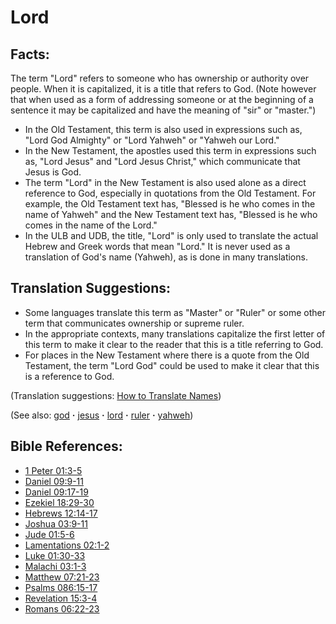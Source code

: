 # Lord #

## Facts: ##

The term "Lord" refers to someone who has ownership or authority over people. When it is capitalized, it is a title that refers to God. (Note however that when used as a form of addressing someone or at the beginning of a sentence it may be capitalized and have the meaning of "sir" or "master.")

* In the Old Testament, this term is also used in expressions such as, "Lord God Almighty" or "Lord Yahweh" or "Yahweh our Lord."
* In the New Testament, the apostles used this term in expressions such as, "Lord Jesus" and "Lord Jesus Christ," which communicate that Jesus is God.
* The term "Lord" in the New Testament is also used alone as a direct reference to God, especially in quotations from the Old Testament. For example, the Old Testament text has,  "Blessed is he who comes in the name of Yahweh" and the New Testament text has, "Blessed is he who comes in the name of the Lord."
* In the ULB and UDB, the title, "Lord" is only used to translate the actual Hebrew and Greek words that mean "Lord." It is never used as a translation of God's name (Yahweh), as is done in many translations.

## Translation Suggestions: ##

* Some languages translate this term as "Master" or "Ruler" or some other term that communicates ownership or supreme ruler.
* In the appropriate contexts, many translations capitalize the first letter of this term to make it clear to the reader that this is a title referring to God.
* For places in the New Testament where there is a quote from the Old Testament, the term "Lord God" could be used to make it clear that this is a reference to God.

(Translation suggestions: [How to Translate Names](https://git.door43.org/Door43/en-ta-translate-vol1/src/master/content/translate_names.md))

(See also: [god](../kt/god.md) **·** [jesus](../kt/jesus.md) **·** [lord](../kt/lord.md) **·** [ruler](../other/ruler.md) **·** [yahweh](../kt/yahweh.md))

## Bible References: ##

* [1 Peter 01:3-5](https://door43.org/en/bible/notes/1pe/01/03)
* [Daniel 09:9-11](https://door43.org/en/bible/notes/dan/09/09)
* [Daniel 09:17-19](https://door43.org/en/bible/notes/dan/09/17)
* [Ezekiel 18:29-30](https://door43.org/en/bible/notes/ezk/18/29)
* [Hebrews 12:14-17](https://door43.org/en/bible/notes/heb/12/14)
* [Joshua 03:9-11](https://door43.org/en/bible/notes/jos/03/09)
* [Jude 01:5-6](https://door43.org/en/bible/notes/jud/01/05)
* [Lamentations 02:1-2](https://door43.org/en/bible/notes/lam/02/01)
* [Luke 01:30-33](https://door43.org/en/bible/notes/luk/01/30)
* [Malachi 03:1-3](https://door43.org/en/bible/notes/mal/03/01)
* [Matthew 07:21-23](https://door43.org/en/bible/notes/mat/07/21)
* [Psalms 086:15-17](https://door43.org/en/bible/notes/psa/086/015)
* [Revelation 15:3-4](https://door43.org/en/bible/notes/rev/15/03)
* [Romans 06:22-23](https://door43.org/en/bible/notes/rom/06/22)

